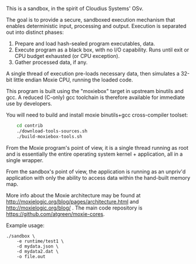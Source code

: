 
This is a sandbox, in the spirit of Cloudius Systems' OSv.

The goal is to provide a secure, sandboxed execution mechanism that
enables deterministic input, processing and output.  Execution is
separated out into distinct phases:

1. Prepare and load hash-sealed program executables, data.
2. Execute program as a black box, with no I/O capability.
   Runs until exit or CPU budget exhausted (or CPU exception).
3. Gather processed data, if any.

A single thread of execution pre-loads necessary data, then simulates a
32-bit little endian Moxie CPU, running the loaded code.

This program is built using the "moxiebox" target in upstream binutils
and gcc.  A reduced (C-only) gcc toolchain is therefore available for
immediate use by developers.

You will need to build and install moxie binutils+gcc cross-compiler
toolset:

```bash
    cd contrib
    ./download-tools-sources.sh
    ./build-moxiebox-tools.sh
```

From the Moxie program's point of view, it is a single thread running
as root and is essentially the entire operating system kernel +
application, all in a single wrapper.

From the sandbox's point of view, the application is running as an
unpriv'd application with only the ability to access data within the
hand-built memory map.

More info about the Moxie architecture may be found at
http://moxielogic.org/blog/pages/architecture.html and
http://moxielogic.org/blog/ . The main code repository is
https://github.com/atgreen/moxie-cores.

Example usage:

	./sandbox \
		-e runtime/test1 \
		-d mydata.json \
		-d mydata2.dat \
		-o file.out

